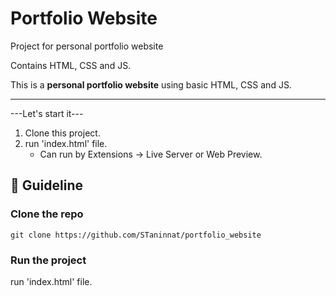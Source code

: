 # Portfolio Website

Project for personal portfolio website

Contains HTML, CSS and JS.

This is a **personal portfolio website** using basic HTML, CSS and JS. 

----------------------------------------------------------------------------------

---Let's start it---
1. Clone this project.
2. run 'index.html' file.
    * Can run by Extensions -> Live Server or Web Preview.

## 🤝 Guideline

### Clone the repo

```git clone https://github.com/STaninnat/portfolio_website ```

### Run the project

run 'index.html' file.